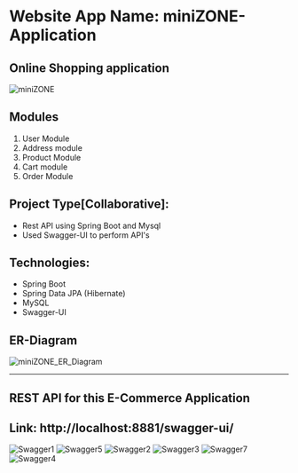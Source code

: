 # Website App Name:  miniZONE-Application
Online Shopping application
-------------------------------
![miniZONE](https://user-images.githubusercontent.com/103960690/209857435-e19f7d10-fae0-4f13-8809-cef0d74c0c0f.png)

Modules
--------------------------
1. User Module
2. Address module
3. Product Module
4. Cart module
5. Order Module

Project Type[Collaborative]:
-------------------------------
- Rest API using Spring Boot and Mysql
- Used Swagger-UI to perform API's

Technologies:
--------------------------------
- Spring Boot
- Spring Data JPA (Hibernate)
- MySQL
- Swagger-UI

ER-Diagram
---------------------------
![miniZONE_ER_Diagram](https://user-images.githubusercontent.com/103960690/210071118-57776299-72b0-4b59-9a2c-01c29bdbc578.png)

------------------------------------------
REST API for this E-Commerce Application
---------------------------------------
Link: http://localhost:8881/swagger-ui/
-------------------------------------------

![Swagger1](https://user-images.githubusercontent.com/103960690/210104436-68311c5c-2c31-416f-b801-2037e1067806.png)
![Swagger5](https://user-images.githubusercontent.com/103960690/210105198-d5457620-6ce8-4642-898f-1e55b4298243.png)
![Swagger2](https://user-images.githubusercontent.com/103960690/210105314-ba4797de-cc90-4da4-853d-76f2aecfebe3.png)
![Swagger3](https://user-images.githubusercontent.com/103960690/210105375-3cfb5681-56fb-4c1b-9fec-fd2f5f90ece3.png)
![Swagger7](https://user-images.githubusercontent.com/103960690/210107985-bbf5bc40-a7ee-407b-8d87-5e6381acdaac.png)
![Swagger4](https://user-images.githubusercontent.com/103960690/210105423-c1e34132-705f-47cf-991b-8632a0b581e9.png)






